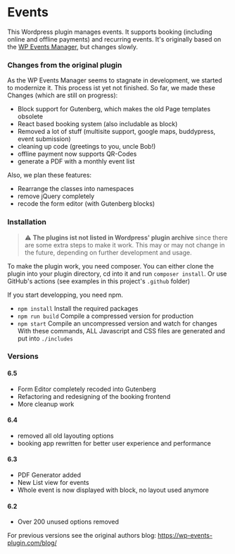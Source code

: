 # Events
This Wordpress plugin manages events. It supports booking (including online and offline payments) and recurring events. It's originally based on the [WP Events Manager](https://wp-events-plugin.com/), but changes slowly.

### Changes from the original plugin

As the WP Events Manager seems to stagnate in development, we started to modernize it. This process ist yet not finished. So far, we made these Changes (which are still on progress):

- Block support for Gutenberg, which makes the old Page templates obsolete
- React based booking system (also includable as block)
- Removed a lot of stuff (multisite support, google maps, buddypress, event submission)
- cleaning up code (greetings to you, uncle Bob!)
- offline payment now supports QR-Codes
- generate a PDF with a monthly event list
  
Also, we plan these features:

- Rearrange the classes into namespaces
- remove jQuery completely
- recode the form editor (with Gutenberg blocks)
  
### Installation
> :warning: **The plugins ist not listed in Wordpress' plugin archive** since there are some extra steps to make it work. This may or may not change in the future, depending on further development and usage.

To make the plugin work, you need composer. You can either clone the plugin into your plugin directory, cd into it and run `composer install`. Or use GitHub's actions (see examples in this project's `.github` folder)

If you start developping, you need npm.

- `npm install` Install the required packages
- `npm run build` Compile a compressed version for production
- `npm start` Compile an uncompressed version and watch for changes
With these commands, ALL Javascript and CSS files are generated and put into `./includes`



### Versions

#### 6.5
  - Form Editor completely recoded into Gutenberg
  - Refactoring and redesigning of the booking frontend
  - More cleanup work

#### 6.4
  - removed all old layouting options
  - booking app rewritten for better user experience and performance

#### 6.3
  - PDF Generator added
  - New List view for events
  - Whole event is now displayed with block, no layout used anymore

#### 6.2
  - Over 200 unused options removed

For previous versions see the original authors blog: https://wp-events-plugin.com/blog/
